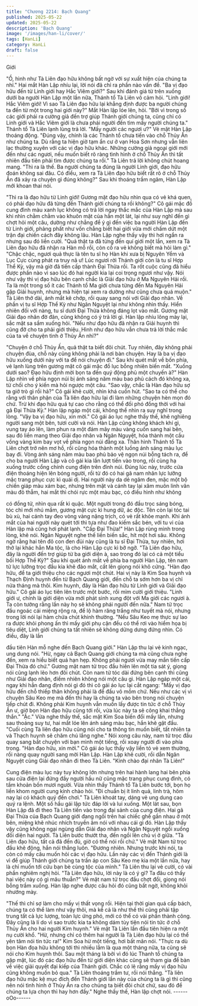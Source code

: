 ```yaml
---
title: "Chương 2214: Bạch Quang"
published: 2025-05-22
updated: 2025-05-22
description: 'Bạch Quang'
image: '/images/han-li/cover/'
tags: [HanLi]
category: HanLi
draft: false
---
```


Giới

"Ồ, hình như Tà Liên đạo hữu không bất ngờ với sự xuất hiện của
chúng ta nhỉ." Hai mắt Hàn Lập nhíu lại, lời nói đã chỉ ra phần nào
vấn đề.
"Ba vị đạo hữu đến từ Linh giới hay Hắc Viêm giới?" Sau khi đánh
giá từ trên xuống dưới ba người Hàn Lập một lần nữa, Thánh tổ
Tà Liên vô cảm hỏi.
"Linh giới! Hắc Viêm giới! Vì sao Tà Liên đạo hữu lại khẳng định
được ba người chúng ta đến từ một trong hai giới này?" Mắt Hàn
lập lóe lên, hỏi.
"Bởi vì trong số các giới phái ra cường giả đến trợ giúp Thánh giới
chúng ta, cũng chỉ có Linh giới và Hắc Viêm giới là chưa phái
người đến tìm mấy người chúng ta." Thánh tổ Tà Liên lạnh lùng
trả lời.
"Mấy người các ngươi ư?" Vẻ mặt Hàn Lập thoáng động.
"Đúng vậy, chính là các Thánh tổ chưa tiến vào chỗ Thủy Ấn như
chúng ta. Dù rằng ta hiện giờ tạm ẩn cư ở vạn Hoa Sơn nhưng
vẫn liên lạc thường xuyên với các vị đạo hữu khác. Những cường
giả ngoại giới mới đến như các ngươi, nếu muốn biết rõ ràng tình
hình ở chỗ Thủy Ấn thì tất nhiên đầu tiên phải tìm được chúng ta
rồi." Tà Liên trả lời không chút hoang mang.
"Thì ra là thế. Ba người chúng ta đúng là người Linh giới, đạo hữu
đoán không sai đâu. Có điều, xem ra Tà Liên đạo hữu biết rất rõ ở
chỗ Thủy Ấn đã xảy ra chuyện gì đúng không?" Sau khi thoáng
trầm ngâm, Hàn Lập mới khoan thai nói.

"Thì ra là đạo hữu từ Linh giới! Gương mặt đạo hữu nhìn qua có
vẻ khá quen, có phải đạo hữu đã từng đến Thánh giới chúng ta rồi
không?" Cô gái mặc đồ cung đình màu xanh lục không có trả lời
ngay thắc mắc của Hàn Lập mà sau khi nhìn chằm chằm vào
khuôn mặt của hắn một lát, lại như suy nghĩ đến gì chợt hỏi một
câu, dường như chẳng để ý gì đến việc ba người Hàn Lập đến từ
Linh giới, phảng phất như vốn chẳng biết hai giới vừa mới chấm
dứt một trận đại chiến cách đây không lâu.
Hàn Lập nghe thấy vậy thì hơi ngẩn ra nhưng sau đó liền cười.
"Quả thật ta đã từng đến quí giới một lần, xem ra Tà Liên đạo hữu
đã nhận ra Hàn mỗ rồi, còn cố ra vẻ không biết mà hỏi làm gì."
"Chậc chậc, ngươi quả thực là tên tu sĩ họ Hàn khi xưa bị Nguyên
Yểm và Lục Cực cùng phát ra truy nã ư! Lúc ngươi rời Thánh giới
còn là tu sĩ Hợp Thể Kỳ, vậy mà giờ đã tiến cấp thành Đại Thừa
rồi. Ta rốt cuộc cũng đã hiểu được phần nào vì sao lúc đó hai
người kia lại coi trọng ngươi như vậy.
Nói như vậy thì vị đạo hữu bên cạnh chắc là Giải đạo hữu ở Ma
Nguyên Hải rồi. Ta là một trong số ít các Thánh tổ Ma giới chưa
từng đến Ma Nguyên Hải gặp Giải huynh, nhưng mà hiện tại xem
ra dường như cũng chưa quá muộn." Tà Liên thở dài, ánh mắt kẽ
chớp, rồi quay sang nói với Giải đạo nhân.
Về phần vị tu sĩ Hợp Thể Kỳ như Ngân Nguyệt lại như không nhìn
thấy.
Hiển nhiên đối với nàng, tu sĩ dưới Đại Thừa không đáng lọt vào
mắt.
Gương mặt Giải đạo nhân đờ đãn, cũng không có ý trả lời gì.
Hàn lập nhíu lông mày lại, sắc mặt sa sầm xuống hỏi.
"Nếu như đạo hữu đã nhận ra Giải huynh thì cũng đỡ cho ta phải
giới thiệu. Hình như đạo hữu vẫn chưa trả lời thắc mắc của ta về
chuyện tình ở Thủy Ấn nhỉ?"

"Chuyện ở chỗ Thủy Ấn, quả thật ta biết đôi chút. Tuy nhiên, đây
không phải chuyện đùa, chỗ này cũng không phải là nơi bàn
chuyện. Hay là ba vị đạo hữu xuống dưới này với ta để nói chuyện
đi." Sau khi quét mắt về bốn phía, vẻ lạnh lùng trên gương mặt cô
gái mặc đồ lục bỗng nhiên biến mất.
"Xuống dưới sao? Đạo hữu định mời bọn ta đến quý động phủ
một chuyến à?" Hàn Lập nhìn về phía ngọn núi bị ánh sáng năm
màu bao phủ cách đó không xa, từ chối cho ý kiến mà hỏi ngược
một câu.
"Sao vậy, chắc là Hàn đạo hữu sợ ta giở trò gì rồi hả?" Cô gái khẽ
cười, nhìn khá cuốn hút.
"Sao ta có thể cho rằng với thân phận của Tà liên đạo hữu lại đi
làm những chuyện hèn mọn đó chứ. Trừ khi đạo hữu quá tự cao
cho rằng có thể đối phó đồng thời với hai gã Đại Thừa Kỳ." Hàn
lập ngáp một cái, không thể nhìn ra suy nghĩ trong lòng.
"Vậy ba vị đạo hữu, xin mời." Cô gái áo lục nghe thấy thế, khẽ
nghiêng người sang một bên, tươi cười và nói.
Hàn Lập cũng không khách khí gì, vung tay áo lên, làm phun ra
một đám mây màu vàng cuốn sang hai bên, sau đó liền mang
theo Giải đạo nhân và Ngân Nguyệt, hóa thành một cầu vồng
vàng kim bay vọt về phía ngọn núi đằng xa.
Thân hình Thánh tổ Tà Liên chợt trở nên mơ hồ, rồi cũng hóa
thành một luồng ánh sáng màu lục bay đi.
Vòng ánh sáng năm màu bao phủ bảo vệ ngọn núi bỗng tách ra,
để cho ba người Hàn Lập và cô gái kia lần lượt tiến vào trong, rồi
cùng hạ xuống trước cổng chính cung điện trên đỉnh núi.
Đúng lúc này, trước cửa điện thoáng hiện lên bóng người, rồi từ
đó có hai gã nam nhân lực lưỡng mặc trang phục cực kì quái dị.
Hai người này da dẻ ngăm đen, mặc một bộ chiến giáp màu xám
bạc, nhưng trên mặt và cánh tay lại xăm muôn linh văn màu đỏ
thẫm, hai mắt thì chói rực một màu bạc, có điều hình như không

có đồng tử, nhìn qua rất kì quặc.
Một người trong đó đầu trọc sáng bóng, tóc chỉ mới nhú mầm,
gương mặt cực kì hung dữ, ác độc.
Tên còn lại tóc tai bù xù, hai cánh tay đeo vòng vàng nặng trịch,
có vẻ rất khỏe mạnh.
Khi ánh mắt của hai người này quét tới thì tựa như đao kiếm sắc
bén, với tu vi của Hàn lập mà cũng hơi phát lạnh.
"Cấp Đại Thừa!" Hàn Lập rùng mình trong lòng, khẽ nói.
Ngân Nguyệt nghe thế liền biến sắc, hít một hơi sâu.
Không ngờ rằng hai tên đô con đen đủi này cũng là tu sĩ Đại
Thừa, tuy nhiên, hơi thở lại khác hẳn Ma tộc, là cho Hàn Lập cực
kì bỡ ngỡ.
"Tà Liên đạo hữu, đây là người đến trợ giúp từ ba giới diện à, sao
trong đó lại có cả một tiểu bối Hợp Thể Kỳ?" Sau khi quét ánh mắt
về phía ba người Hàn Lập, tên nam tử lực lưỡng trọc đầu kia khẽ
đảo mắt, cất lên giọng nói khô cứng.
"Hàn đạo hữu, để ta giới thiệu cho các ngươi một chút. Hai vị này
là Kim Soa huynh và Thạch Định huynh đến từ Bạch Quang giới,
đến chỗ ta sớm hơn ba vị chỉ nửa tháng mà thôi.
Kim huynh, đây là Hàn đạo hữu từ Linh giới và Giải đạo hữu." Cô
gái áo lục tiên lên trước một bước, rồi mỉm cười giới thiệu.
"Linh giới ư, chính là giới diện vừa mới phát sinh xung đột với Ma
giới các ngươi à. Ta còn tưởng rằng lần này họ sẽ không phái
người đến nữa." Nam tử trọc đầu ngoác cái miệng rộng ra, để lộ
hàm răng trắng như tuyết mà nói, nhưng trong lời nói lại hàm
chứa chút khinh thường.
"Nếu Sâu Keo mẹ thực sự lao ra được khỏi phong ấn thì mấy giới
phụ cận đều có thể rơi vào hiểm họa bị tiêu diệt, Linh giới chúng
ta tất nhiên sẽ không dửng dưng đứng nhìn. Có điều, đây là lần

đầu tiên Hàn mỗ nghe đến Bạch Quang giới." Hàn Lập thu lại vẻ
kinh ngạc, ung dung nói.
"Hừ, ngay cả Bạch Quang giới chúng ta mà cũng chưa nghe đến,
xem ra hiểu biết quá hạn hẹp. Không phải ngươi vừa may mắn
tiến cấp Đại Thừa đó chứ." Gương mặt nam tử trọc đầu hiên lên
một tia sát ý, giọng nói cũng lạnh lẽo hơn đôi chút.
Còn nam tử tóc dài đứng bên cạnh thì cũng như Giải đạo nhân,
điềm nhiên không nói một câu gì.
Hàn Lập ngáp một cái, ngay khi hắn đang định nói gì đó thì cô gái
áo lục lại cắt ngang:
"Mấy vị đạo hữu đến chỗ thiếp thân không phải là để đấu võ mồm
chứ. Nếu như các vị vì chuyện Sâu Keo mẹ mà đến thì hay là
chúng ta vào bên trong nói chuyện tiếp chút đi. Không phải Kim
huynh vẫn muốn lấy được tin tức ở chỗ Thủy Ấn ư, giờ bọn Hàn
đạo hữu cũng tới rồi, vừa lúc này ta sẽ công khai thẳng thắn."
"Ặc."
Vừa nghe thấy thế, sắc mặt Kim Soa biến đổi mấy lần, nhưng sau
thoáng suy tư, hai mắt lóe lên ánh sáng màu bạc, hắn khẽ gật
đầu.
"Cuối cùng Tà liên đạo hữu cũng nói cho ta thông tin muốn biết,
tất nhiên ta và Thạch huynh sẽ chăm chú lắng nghe."
Nói xong câu này, nam tử trọc đầu quay sang bắt chuyện với bạn
mình một tiếng, rồi xoay người đi vào phía trong.
"Hàn đạo hữu, xin mời." Cô gái áo lục thấy vậy liền tỏ vẻ xem
thường, rồi nàng quay người sang mời Hàn Lập.
Hàn Lập khẽ cười, rồi dẫn Ngân Nguyệt cùng Giải đạo nhân đi
theo Tà Liên.
"Kính chào đại nhân Tà Liên!"

Cung điện màu lục này tuy không lớn nhưng trên hai hành lang
hai bên phía sau cửa điện lại đứng đầy người hầu nữ cũng mặc
trang phục cung đình, có tầm khoản bốn mươi người.
Vừa nhìn thấy Thánh tổ Tà Liên bước tới, bọn họ liền khom người
cung kính chào hỏi.
"Đi chuẩn bị ít linh quả, linh trà, hôm nay lại có khách quý đến
chơi." Tà Liên khoát tay, dáng vẻ ung dung cao quý ra lệnh.
Một số hầu gái lập tức đáp lời và lui xuống.
Một lát sau, bọn Hàn Lập đã đi theo Tà Liên tiến vào trong đại
sảnh của cung điện.
Hai gã Đại Thừa của Bạch Quang giới đang ngồi trên hai chiếc
ghế gần nhau ở một bên, miệng khẽ nhúc nhích truyền âm nói với
nhau cái gì đó.
Hàn Lập thấy vậy cũng không ngại ngùng dẫn Giải đạo nhân và
Ngân Nguyệt ngồi xuống đối diện hai người.
Tà Liên bước thướt tha, đến ngồi lên chủ vị ở giữa.
"Tà Liên đạo hữu, tất cả đã đến đủ, giờ có thể nói rồi chứ." Vẻ mặt
Nam tử trọc đầu khẽ động, hắn nói thẳng luôn.
"Đương nhiên. Nhưng trước khi nói, ta còn có mấy câu muốn hỏi
các vị đạo hữu. Lần này các vị đến Thánh giới là vì để giúp Thánh
giới chúng ta trấn áp con Sâu Keo mẹ kia một lần nữa, hay là chỉ
muốn tới cứu bạn bè cùng tộc của mình." Tà Liên thu lại vẻ cười,
có vài phần nghiêm nghị hỏi.
"Tà Liên đạo hữu, lời này là có ý gì? Ta đâu có thấy hai việc này
có gì mâu thuẫn?" Vẻ mặt nam tử trọc đầu chợt đổi, giọng nói
bỗng trầm xuống.
Hàn lập nghe được câu hỏi đó cũng bất ngờ, không khỏi nhướng
mày.

"Thế thì chỉ sợ làm cho mấy vị thất vọng rồi. Hiện tại thời gian quá
cấp bách, chúng ta có thể làm như vậy thôi, mà kể cả là như thế
thì cũng phải tập trung tất cả lực lượng, toàn lực ứng phó, mới có
thể có vài phần thành công. Đây cũng là lí do vì sao trước kia ta
không dám tùy tiện nói tin tức ở chỗ Thủy Ấn cho hai người Kim
huynh." Vẻ mặt Tà Liên lần đầu tiên hiện ra một nụ cười khổ.
"Hừ, nhưng chỉ có thêm hai người là Tà Liên đạo hữu lại có thể
yên tâm nói tin tức ra!" Kim Soa hừ một tiếng, hơi bất mãn nói.
"Thực ra dù bọn Hàn đọa hữu không tới thì nhiều lắm là qua một
tháng nữa, ta cũng sẽ nói cho Kim huynh thôi. Sau một tháng là
bởi vì đó lúc Thanh tổ chúng ta gặp mặt, lúc đó các đạo hữu đến
từ giới diện khác cũng sẽ tham gia để bàn về việc giải quyết đại
kiếp của Thánh giới. Chắc có lẽ rằng mấy vị đạo hữu cũng không
muốn bỏ qua." Tà Liên thoáng trầm tư, rồi nói thẳng.
"Tà liên đạo hữu mặc kệ mục đích đến Thánh giới lần này của
chúng ta là gì thì cũng nên nói tình hình ở Thủy Ấn ra cho chúng
ta biết đôi chút chứ, sau đó để chúng ta lựa chọn thì hay hơn
đấy." Nghe thấy thế, Hàn lập chợt nói.
------oOo------
